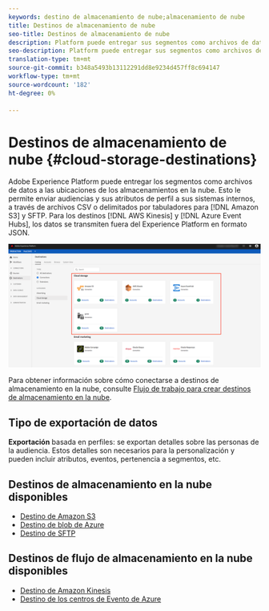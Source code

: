 ```yaml
---
keywords: destino de almacenamiento de nube;almacenamiento de nube
title: Destinos de almacenamiento de nube
seo-title: Destinos de almacenamiento de nube
description: Platform puede entregar sus segmentos como archivos de datos a sus ubicaciones de Amazon S3, AWS Kinesis, Azure Evento Hubs o SFTP cloud almacenamiento.
seo-description: Platform puede entregar sus segmentos como archivos de datos a sus ubicaciones de Amazon S3, AWS Kinesis, Azure Evento Hubs o SFTP cloud almacenamiento.
translation-type: tm+mt
source-git-commit: b348a5493b13112291dd8e9234d457ff8c694147
workflow-type: tm+mt
source-wordcount: '182'
ht-degree: 0%

---
```



# Destinos de almacenamiento de nube {#cloud-storage-destinations}

Adobe Experience Platform puede entregar los segmentos como archivos de datos a las ubicaciones de los almacenamientos en la nube. Esto le permite enviar audiencias y sus atributos de perfil a sus sistemas internos, a través de archivos CSV o delimitados por tabuladores para [!DNL Amazon S3] y SFTP. Para los destinos [!DNL AWS Kinesis] y [!DNL Azure Event Hubs], los datos se transmiten fuera del Experience Platform en formato JSON.

![Destinos de almacenamiento de Adobe cloud](../../assets/catalog/cloud-storage/cloud-storage-destinations.png)

Para obtener información sobre cómo conectarse a destinos de almacenamiento en la nube, consulte [Flujo de trabajo para crear destinos de almacenamiento en la nube](./workflow.md).

## Tipo de exportación de datos

**Exportación**  basada en perfiles: se exportan detalles sobre las personas de la audiencia. Estos detalles son necesarios para la personalización y pueden incluir atributos, eventos, pertenencia a segmentos, etc.

## Destinos de almacenamiento en la nube disponibles

- [Destino de Amazon S3](./amazon-s3.md)
- [Destino de blob de Azure](./azure-blob.md)
- [Destino de SFTP](./sftp.md)

## Destinos de flujo de almacenamiento en la nube disponibles

- [Destino de Amazon Kinesis](./amazon-kinesis.md)
- [Destino de los centros de Evento de Azure](./azure-event-hubs.md)